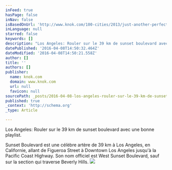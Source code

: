 ```yaml
---
inFeed: true
hasPage: false
inNav: false
isBasedOnUrl: 'http://www.knok.com/100-cities/2013/just-another-perfect-day-in-la/'
inLanguage: null
starred: false
keywords: []
description: "Los Angeles: Rouler sur le 39 km de sunset boulevard avec une bonne playlist.\_"
datePublished: '2016-04-08T14:50:32.464Z'
dateModified: '2016-04-08T14:50:21.558Z'
author: []
title: ''
authors: []
publisher:
  name: knok.com
  domain: www.knok.com
  url: null
  favicon: null
sourcePath: _posts/2016-04-08-los-angeles-rouler-sur-le-39-km-de-sunset-boulevard-avec-un.md
published: true
_context: 'http://schema.org'
_type: Article

---
```

Los Angeles: Rouler sur le 39 km de sunset boulevard avec une bonne playlist. 

Sunset Boulevard est une célèbre artère de 39 km à Los Angeles, en Californie, allant de Figueroa Street à Downtown Los Angeles jusqu'à la Pacific Coast Highway. Son nom officiel est West Sunset Boulevard, sauf sur la section qui traverse Beverly Hills.
![](http://www.knok.com/100-cities/wp-content/uploads/2013/07/Hollywood-Sign-LA.jpg)